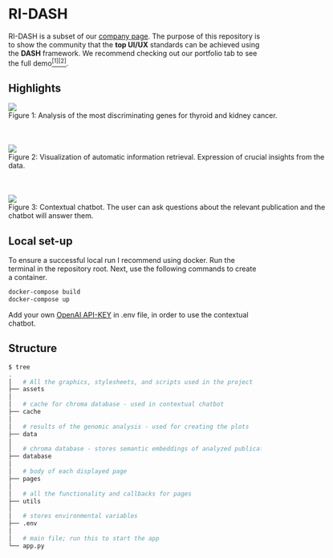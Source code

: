 # RI-DASH
RI-DASH is a subset of our [company page](https://biomedical.dev6.rightinformation.com/). The purpose of this repository is to show the community that the **top UI/UX** standards can be achieved using the **DASH** framework. We recommend checking out our portfolio tab to see the full demo[<sup>\[1\]</sup>](https://biomedical.dev6.rightinformation.com/genomic-analysis)[<sup>\[2\]</sup>](https://biomedical.dev6.rightinformation.com/lipidomic-analysis).

## Highlights
<div style="display: grid">
    <div style="display: grid; width: 650px; margin-left: auto; margin-right: auto">
        <img src="https://live.staticflickr.com/65535/53065642139_efa415c4b5_c.jpg">
        Figure 1: Analysis of the most discriminating genes for thyroid and kidney cancer.
    </div>
    <div style="display: grid; width: 650px; margin-left: auto; margin-right: auto; padding-top: 50px">
        <img src="https://live.staticflickr.com/65535/53065475846_636596ae50_h.jpg">
        Figure 2: Visualization of automatic information retrieval. Expression of crucial insights from the data.
    </div>
    <div style="display: grid; width: 650px; margin-left: auto; margin-right: auto; padding-top: 50px"> 
        <img src="https://live.staticflickr.com/65535/53065855240_ebc2acf556_h.jpg">
        Figure 3: Contextual chatbot. The user can ask questions about the relevant publication and the chatbot will answer them.
    </div>
</div>

## Local set-up
To ensure a successful local run I recommend using docker. Run the terminal in the repository root. Next, use the following commands to create a container.
```bash
docker-compose build
docker-compose up
```

Add your own [OpenAI API-KEY](https://openai.com/blog/openai-api) in .env file, in order to use the contextual chatbot.


## Structure
```bash
$ tree
.
│   # All the graphics, stylesheets, and scripts used in the project
├── assets
│
│   # cache for chroma database - used in contextual chatbot
├── cache
│
│   # results of the genomic analysis - used for creating the plots
├── data
│
│   # chroma database - stores semantic embeddings of analyzed publications chunks
├── database
│
│   # body of each displayed page
├── pages
│
│   # all the functionality and callbacks for pages
├── utils
│
│   # stores environmental variables
├── .env
│
│   # main file; run this to start the app
└── app.py
```

